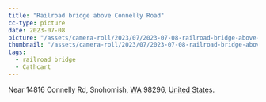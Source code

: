 ```yaml
---
title: "Railroad bridge above Connelly Road"
cc-type: picture
date: 2023-07-08
picture: "/assets/camera-roll/2023/07/2023-07-08-railroad-bridge-above-connelly-road/20230709_015831807_iOS.jpg"
thumbnail: "/assets/camera-roll/2023/07/2023-07-08-railroad-bridge-above-connelly-road/20230709_015831807_iOS-thumbnail.jpg"
tags:
  - railroad bridge
  - Cathcart
---
```

Near 14816 Connelly Rd, Snohomish, [WA](/washington/) 98296, [United States](/united-states/).
